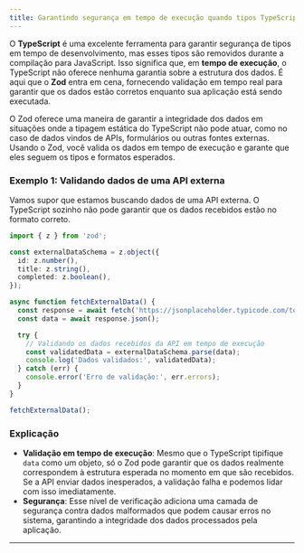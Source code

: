 ```yaml
---
title: Garantindo segurança em tempo de execução quando tipos TypeScript não podem ser usados
---
```


O **TypeScript** é uma excelente ferramenta para garantir segurança de tipos em tempo de desenvolvimento, mas esses tipos são removidos durante a compilação para JavaScript. Isso significa que, em **tempo de execução**, o TypeScript não oferece nenhuma garantia sobre a estrutura dos dados. É aqui que o **Zod** entra em cena, fornecendo validação em tempo real para garantir que os dados estão corretos enquanto sua aplicação está sendo executada.

O Zod oferece uma maneira de garantir a integridade dos dados em situações onde a tipagem estática do TypeScript não pode atuar, como no caso de dados vindos de APIs, formulários ou outras fontes externas. Usando o Zod, você valida os dados em tempo de execução e garante que eles seguem os tipos e formatos esperados.

### Exemplo 1: Validando dados de uma API externa

Vamos supor que estamos buscando dados de uma API externa. O TypeScript sozinho não pode garantir que os dados recebidos estão no formato correto.

```ts
import { z } from 'zod';

const externalDataSchema = z.object({
  id: z.number(),
  title: z.string(),
  completed: z.boolean(),
});

async function fetchExternalData() {
  const response = await fetch('https://jsonplaceholder.typicode.com/todos/1');
  const data = await response.json();

  try {
    // Validando os dados recebidos da API em tempo de execução
    const validatedData = externalDataSchema.parse(data);
    console.log('Dados validados:', validatedData);
  } catch (err) {
    console.error('Erro de validação:', err.errors);
  }
}

fetchExternalData();
```

### Explicação

- **Validação em tempo de execução**: Mesmo que o TypeScript tipifique `data` como um objeto, só o Zod pode garantir que os dados realmente correspondem à estrutura esperada no momento em que são recebidos. Se a API enviar dados inesperados, a validação falha e podemos lidar com isso imediatamente.
- **Segurança**: Esse nível de verificação adiciona uma camada de segurança contra dados malformados que podem causar erros no sistema, garantindo a integridade dos dados processados pela aplicação.

---
